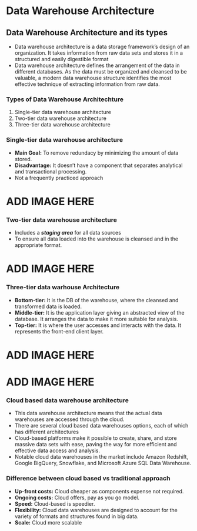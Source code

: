 # Data Warehouse Architecture 

## Data Warehouse Architecture and its types
- Data warehouse architecture is a data storage framework’s design of an 
organization. It takes information from raw data sets and stores it in a 
structured and easily digestible format
- Data warehouse architecture defines the arrangement of the data in different 
databases. As the data must be organized and cleansed to be valuable, a 
modern data warehouse structure identifies the most effective technique of 
extracting information from raw data.

### Types of Data Warehouse Architechture

1. Single-tier data warehouse architecture
2. Two-tier data warehouse architecture
3. Three-tier data warehouse architecture

### Single-tier data warehouse architecture
- **Main Goal:** To remove redundacy by minimizing the amount of data stored.
- **Disadvantage:**  It doesn’t have a component that separates analytical 
and transactional processing.
- Not a frequently practiced approach

# ADD IMAGE HERE

### Two-tier data warehouse architecture
- Includes a ***staging area*** for all data sources
- To ensure all data loaded into the warehouse is cleansed and in the appropriate format.

# ADD IMAGE HERE

### Three-tier data warhouse Architecture
- **Bottom-tier:** It is the DB of the warehouse, where the cleansed and transformed data is loaded.
- **Middle-tier:** It is the application layer giving an abstracted view of 
the database.  It arranges the data to make it more suitable for analysis.
- **Top-tier:** It is where the user accesses and interacts with the data. It 
represents the front-end client layer. 

# ADD IMAGE HERE
# ADD IMAGE HERE

### Cloud based data warehouse architecture
- This data warehouse architecture means that the actual data warehouses are accessed through the cloud.
- There are several cloud based data warehouses options, each of which has different architectures
- Cloud-based platforms make it possible to create, share, and store massive data sets with ease, paving the way for more efficient and effective data access and analysis.
- Notable cloud data warehouses in the market include Amazon Redshift, Google BigQuery, Snowflake, and Microsoft Azure SQL Data Warehouse.

### Difference between cloud based vs traditional approach
- **Up-front costs:** Cloud cheaper as components expense not required.
- **Ongoing costs:** Cloud offers, pay as you go model.
- **Speed:** Cloud-based is speedier.
- **Flexibility:** Cloud data warehouses are designed to account for the 
variety of formats and structures found in big data. 
- **Scale:** Cloud more scalable


